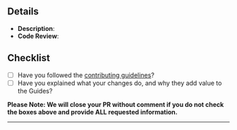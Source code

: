 ## Details

- **Description**:
- **Code Review**:

<!--
The format mentioned below will help you out:
- **Name:** Nice name about what Pull Request is.
(Prefer to use [Github Commits](https://www.conventionalcommits.org/en/v1.0.0/))
- **Referencing Issue:** A reference to a related issue in your repository.
- **Description:** Changes proposed in the pull request. If necessary, go into depth of what this pull request is doing.
- **Code Review:** @mentions of the person or team responsible for reviewing proposed changes.
-->

## Checklist

- [ ] Have you followed the [contributing guidelines](https://github.com/Dude-Perfect-Discord-Bot/Dude-Perfect/blob/main/.github/CONTRIBUTING.md)?
- [ ] Have you explained what your changes do, and why they add value to the Guides?

**Please Note: We will close your PR without comment if you do not check the boxes above and provide ALL requested information.**

-----
